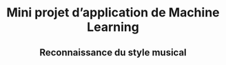 <h1 align="center">Mini projet d’application de Machine Learning</h1>
<h2 align="center">Reconnaissance du style musical</h2>
